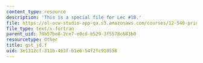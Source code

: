 ```yaml
---
content_type: resource
description: 'This is a special file for Lec #18.'
file: https://ol-ocw-studio-app-qa.s3.amazonaws.com/courses/12-540-principles-of-the-global-positioning-system-spring-2012/3e1312cf311b463fb1e654f2fc910558_gst_jd.f
file_type: text/x-fortran
parent_uid: 7db57be8-2ce7-e0cd-b529-3f5578c683b0
resourcetype: Other
title: gst_jd.f
uid: 3e1312cf-311b-463f-b1e6-54f2fc910558
---
```

